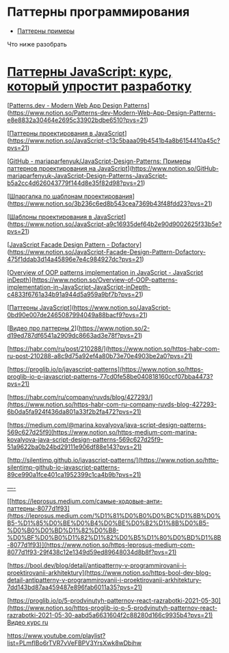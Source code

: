 # Паттерны программирования

- [Паттерны примеры](https://www.patterns.dev/)

Что ниже разобрать
# [Паттерны JavaScript: курс, который упростит разработку](https://proglib.io/p/javascript-patterns)

[[Patterns.dev - Modern Web App Design Patterns](https://www.patterns.dev/)](https://www.notion.so/Patterns-dev-Modern-Web-App-Design-Patterns-e8e8832a30464e2695c33902bdbe6510?pvs=21)

[[Паттерны проектирования в JavaScript](https://habr.com/ru/company/ruvds/blog/427293/)](https://www.notion.so/JavaScript-c13c5baaa09b4541b4a8b6154410a45c?pvs=21)

[[GitHub - mariaparfenyuk/JavaScript-Design-Patterns: Примеры паттернов проектирования на JavaScript](https://github.com/mariaparfenyuk/JavaScript-Design-Patterns?ysclid=leaguw5s9m679155761)](https://www.notion.so/GitHub-mariaparfenyuk-JavaScript-Design-Patterns-JavaScript-b5a2cc4d626043779f144d8e35f82d98?pvs=21)

[[Шпаргалка по шаблонам проектирования](https://habr.com/ru/post/210288/)](https://www.notion.so/3b236c6ed8b543cea7369b43f48fdd23?pvs=21)

[[Шаблоны проектирования в JavaScript](https://medium.com/@marina.kovalyova/java-script-design-patterns-569c627d25f9)](https://www.notion.so/JavaScript-a9c16935def64b2e90d9002625f33b5e?pvs=21)

[[JavaScript Facade Design Pattern - Dofactory](https://www.dofactory.com/javascript/design-patterns/facade)](https://www.notion.so/JavaScript-Facade-Design-Pattern-Dofactory-475f1ddab3d14a45896e7e4c984927dc?pvs=21)

[[Overview of OOP patterns implementation in JavaScript - JavaScript inDepth](https://indepth.dev/posts/1495/js-design-patterns)](https://www.notion.so/Overview-of-OOP-patterns-implementation-in-JavaScript-JavaScript-inDepth-c4833f6761a34b91a944d5a959a9bf7b?pvs=21)

[[Паттерны JavaScript](http://silentimp.github.io/javascript-patterns/)](https://www.notion.so/JavaScript-0bd90e007de2465087994049a88bacf9?pvs=21)

[[Видео про паттерны 2](https://www.youtube.com/watch?v=BjWg2qGm-Fo&list=PL4rYLeYunVf1ZK9W2LTbYTLLF8VF9wOSE&index=12)](https://www.notion.so/2-d19ed787df6541a2909dc8663ad3e78f?pvs=21)

[https://habr.com/ru/post/210288/](https://www.notion.so/https-habr-com-ru-post-210288-a8c9d75a92ef4a80b73e70e4903be2a0?pvs=21)

[https://proglib.io/p/javascript-patterns](https://www.notion.so/https-proglib-io-p-javascript-patterns-77cd0fe58be040818160ccf07bba4473?pvs=21)

[https://habr.com/ru/company/ruvds/blog/427293/](https://www.notion.so/https-habr-com-ru-company-ruvds-blog-427293-6b0da5fa924f436da801a33f2b2fa472?pvs=21)

[https://medium.com/@marina.kovalyova/java-script-design-patterns-569c627d25f9](https://www.notion.so/https-medium-com-marina-kovalyova-java-script-design-patterns-569c627d25f9-51a9622ba0b24bd29111e906df88e143?pvs=21)

[http://silentimp.github.io/javascript-patterns/](https://www.notion.so/http-silentimp-github-io-javascript-patterns-89ce990a1fce401ca1952399c1ca4b9b?pvs=21)

[—-](https://www.notion.so/0d6432112f9243f783c74af4d84beaa5?pvs=21)

[[https://leprosus.medium.com/самые-ходовые-анти-паттерны-8077d1f93](https://leprosus.medium.com/%D1%81%D0%B0%D0%BC%D1%8B%D0%B5-%D1%85%D0%BE%D0%B4%D0%BE%D0%B2%D1%8B%D0%B5-%D0%B0%D0%BD%D1%82%D0%B8-%D0%BF%D0%B0%D1%82%D1%82%D0%B5%D1%80%D0%BD%D1%8B-8077d1f93)](https://www.notion.so/https-leprosus-medium-com-8077d1f93-29f438c12e1349d59ed89648034d8b8f?pvs=21)

[https://bool.dev/blog/detail/antipatterny-v-programmirovanii-i-proektirovanii-arkhitektury](https://www.notion.so/https-bool-dev-blog-detail-antipatterny-v-programmirovanii-i-proektirovanii-arkhitektury-7dd143bd87aa459487e896fab6011a35?pvs=21)

[https://proglib.io/p/5-prodvinutyh-patternov-react-razrabotki-2021-05-30](https://www.notion.so/https-proglib-io-p-5-prodvinutyh-patternov-react-razrabotki-2021-05-30-aabd5a6631604f2c88280d166c9935b4?pvs=21)
[Видео курс ru](https://www.youtube.com/playlist?list=PLNkWIWHIRwMGzgvuPRFkDrpAygvdKJIE4)

https://www.youtube.com/playlist?list=PLmfIBo6rTVR7vVeFBPV3YrsXwk8wDbihw
